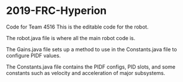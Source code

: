 # 2019-FRC-Hyperion
Code for Team 4516
This is the editable code for the robot.

The robot.java file is where all the main robot code is. 

The Gains.java file sets up a method to use in the Constants.java file to configure PIDF values.

The Constants.java file contains the PIDF configs, PID slots, and some constants such as velocity and acceleration of major subsystems.
